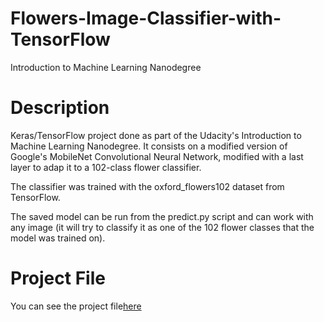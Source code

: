 # Flowers-Image-Classifier-with-TensorFlow
Introduction to Machine Learning Nanodegree

# Description
Keras/TensorFlow project done as part of the Udacity's Introduction to Machine Learning Nanodegree. It consists on a modified version of Google's MobileNet Convolutional Neural Network, modified with a last layer to adap it to a 102-class flower classifier.

The classifier was trained with the oxford_flowers102 dataset from TensorFlow.

The saved model can be run from the predict.py script and can work with any image (it will try to classify it as one of the 102 flower classes that the model was trained on).

# Project File 
You can see the project file<a href="https://github.com/RashaAlamoud/Flowers-Image-Classifier-with-TensorFlow/blob/main/Project_Image_Classifier_Project.html">here</a> 
